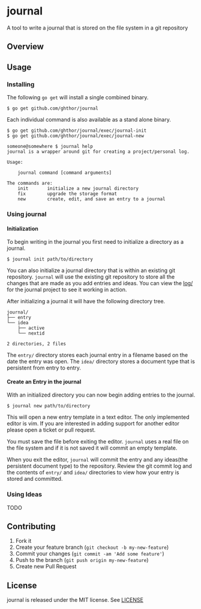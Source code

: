 # journal

A tool to write a journal that is stored on the file system in a git repository

## Overview

## Usage

### Installing

The following `go get` will install a single combined binary.

    $ go get github.com/ghthor/journal

Each individual command is also available as a stand alone
binary.

    $ go get github.com/ghthor/journal/exec/journal-init
    $ go get github.com/ghthor/journal/exec/journal-new

```
someone@somewhere $ journal help
journal is a wrapper around git for creating a project/personal log.

Usage:

	journal command [command arguments]

The commands are:
    init       initialize a new journal directory
    fix        upgrade the storage format
    new        create, edit, and save an entry to a journal

```

### Using journal

#### Initialization

To begin writing in the journal you first need to initialize
a directory as a journal.

    $ journal init path/to/directory

You can also initialize a journal directory that is within an existing
git repository. `journal` will use the existing git repository to
store all the changes that are made as you add entries and ideas.
You can view the [log/](https://github.com/ghthor/journal/tree/master/log)
for the journal project to see it working in action.

After initializing a journal it will have the following directory tree.

```
journal/
├── entry
└── idea
    ├── active
    └── nextid

2 directories, 2 files
```

The `entry/` directory stores each journal entry in a filename
based on the date the entry was open. The `idea/` directory
stores a document type that is persistent from entry to entry.

#### Create an Entry in the journal

With an initialized directory you can now begin adding entries
to the journal.

    $ journal new path/to/directory

This will open a new entry template in a text editor. The only
implemented editor is vim. If you are interested in adding support
for another editor please open a ticket or pull request.

You must save the file before exiting the editor. `journal` uses a
real file on the file system and if it is not saved it will commit
an empty template.

When you exit the editor, `journal` will commit the entry and any
ideas(the persistent document type) to the repository. Review the
git commit log and the contents of `entry/` and `idea/` directories
to view how your entry is stored and committed.

### Using Ideas

TODO

## Contributing

1. Fork it
2. Create your feature branch (`git checkout -b my-new-feature`)
3. Commit your changes (`git commit -am 'Add some feature'`)
4. Push to the branch (`git push origin my-new-feature`)
5. Create new Pull Request

## License

journal is released under the MIT license. See [LICENSE](https://github.com/ghthor/journal/blob/master/LICENSE)
